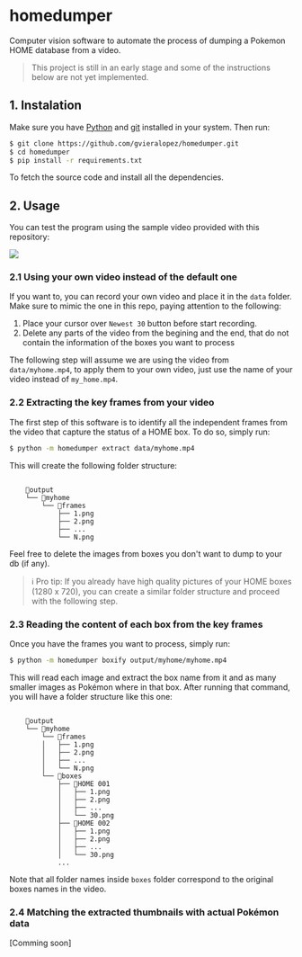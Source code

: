 # homedumper

Computer vision software to automate the process of dumping a Pokemon HOME 
database from a video. 

> This project is still in an early stage and some of the
> instructions below are not yet implemented. 

## 1. Instalation

Make sure you have [Python](https://www.python.org/downloads/) and 
[git](https://git-scm.com/downloads) installed in your system. Then run:

```bash
$ git clone https://github.com/gvieralopez/homedumper.git
$ cd homedumper
$ pip install -r requirements.txt
```

To fetch the source code and install all the dependencies.

## 2. Usage

You can test the program using the sample video provided with this repository:

![](resources/myhome.gif)

### 2.1 Using your own video instead of the default one

If you want to, you can record your own video and place it in the `data` folder. 
Make sure to mimic the one in this repo, paying attention to the following:

1. Place your cursor over `Newest 30` button before start recording.
2. Delete any parts of the video from the begining and the end, that do not contain 
the information of the boxes you want to process

The following step will assume we are using the video from `data/myhome.mp4`,
to apply them to your own video, just use the name of your video instead of
`my_home.mp4`.


### 2.2 Extracting the key frames from your video

The first step of this software is to identify all the independent frames from the video
that capture the status of a HOME box. To do so, simply run:

```bash
$ python -m homedumper extract data/myhome.mp4
```

This will create the following folder structure:

```

    📁output                  
    └── 📁myhome          
        └── 📁frames
            ├── 1.png
            ├── 2.png
            ├── ...
            └── N.png
```

Feel free to delete the images from boxes you don't want to dump to your db (if any).

> ℹ️ Pro tip: If you already have high quality pictures of your HOME boxes (1280 
> x 720), you can create a similar folder structure and proceed with the 
> following step.

### 2.3 Reading the content of each box from the key frames

Once you have the frames you want to process, simply run:

```bash
$ python -m homedumper boxify output/myhome/myhome.mp4
```

This will read each image and extract the box name from it and as many smaller images
as Pokémon where in that box. After running that command, you will have a folder structure
like this one:

```

    📁output                  
    └── 📁myhome          
        └── 📁frames
        │   ├── 1.png
        │   ├── 2.png
        │   ├── ...
        │   └── N.png
        └── 📁boxes
            ├── 📁HOME 001
            │   ├── 1.png
            │   ├── 2.png
            │   ├── ...
            │   └── 30.png
            ├── 📁HOME 002
            │   ├── 1.png
            │   ├── 2.png
            │   ├── ...
            │   └── 30.png
            ...
```

Note that all folder names inside `boxes` folder correspond to the original boxes names in
the video.


### 2.4 Matching the extracted thumbnails with actual Pokémon data

[Comming soon]
